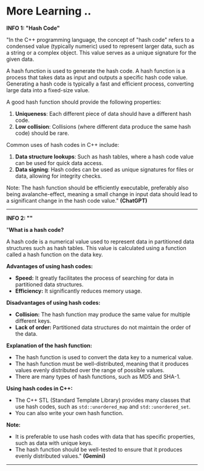 # More Learning ..

**INFO 1: "Hash Code"**

"In the C++ programming language, the concept of "hash code" refers to a condensed value (typically numeric) used to represent larger data, such as a string or a complex object. This value serves as a unique signature for the given data.

A hash function is used to generate the hash code. A hash function is a process that takes data as input and outputs a specific hash code value. Generating a hash code is typically a fast and efficient process, converting large data into a fixed-size value.

A good hash function should provide the following properties:

1. **Uniqueness**: Each different piece of data should have a different hash code.
2. **Low collision**: Collisions (where different data produce the same hash code) should be rare.

Common uses of hash codes in C++ include:

1. **Data structure lookups**: Such as hash tables, where a hash code value can be used for quick data access.
2. **Data signing**: Hash codes can be used as unique signatures for files or data, allowing for integrity checks.

Note: The hash function should be efficiently executable, preferably also being avalanche-effect, meaning a small change in input data should lead to a significant change in the hash code value." **(ChatGPT)**

---

**INFO 2: ""**

"**What is a hash code?**

A hash code is a numerical value used to represent data in partitioned data structures such as hash tables. This value is calculated using a function called a hash function on the data key.

**Advantages of using hash codes:**

* **Speed:** It greatly facilitates the process of searching for data in partitioned data structures.
* **Efficiency:** It significantly reduces memory usage.

**Disadvantages of using hash codes:**

* **Collision:** The hash function may produce the same value for multiple different keys.
* **Lack of order:** Partitioned data structures do not maintain the order of the data.

**Explanation of the hash function:**

* The hash function is used to convert the data key to a numerical value.
* The hash function must be well-distributed, meaning that it produces values evenly distributed over the range of possible values.
* There are many types of hash functions, such as MD5 and SHA-1.

**Using hash codes in C++:**

* The C++ STL (Standard Template Library) provides many classes that use hash codes, such as `std::unordered_map` and `std::unordered_set`.
* You can also write your own hash function.

**Note:**

* It is preferable to use hash codes with data that has specific properties, such as data with unique keys.
* The hash function should be well-tested to ensure that it produces evenly distributed values." **(Gemini)**

---

